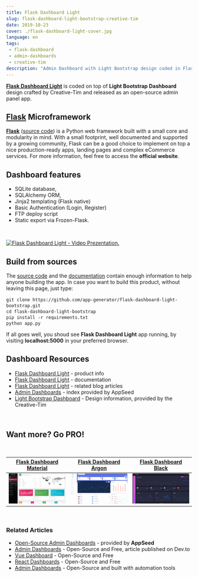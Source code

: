 ```yaml
---
title: Flask Dashboard Light
slug: flask-dashboard-light-bootstrap-creative-tim
date: 2019-10-23
cover: ./flask-dashboard-light-cover.jpg
language: en
tags:
 - flask-dashboard
 - admin-dashboards
 - creative-tim
description: "Admin Dashboard with Light Bootstrap design coded in Flask. Flask Dashboard Light is crafted on top of Bootstrap CSS by Creative-Tim and released as an open-source web application."
---
```


**[Flask Dashboard Light](https://appseed.us/admin-dashboards/flask-dashboard-light-bootstrap)** is coded on top of **Light Bootstrap Dashboard** design crafted by Creative-Tim and released as an open-source admin panel app.

## [Flask](https://palletsprojects.com/p/flask/) Microframework

**[Flask](https://palletsprojects.com/p/flask/)** ([source code](https://github.com/pallets/flask)) is a Python web framework built with a small core and modularity in mind. With a small footprint, well documented and supported by a growing community, Flask can be a good choice to implement on top a nice production-ready apps, landing pages and complex eCommerce services. For more information, feel free to access the **official website**.

## Dashboard features

- SQLite database,
- SQLAlchemy ORM,
- Jinja2 templating (Flask native)
- Basic Authentication (Login, Register)
- FTP deploy script
- Static export via Frozen-Flask.

<br />

[![Flask Dashboard Light - Video Prezentation.](https://raw.githubusercontent.com/app-generator/flask-dashboard-light-bootstrap/master/screenshots/light-dashboard-flask-dashboard-intro.gif)](https://www.youtube.com/watch?v=RsZLBvKUwrA "Flask Dashboard Light")

## Build from sources

The [source code](https://github.com/app-generator/flask-dashboard-light-bootstrap) and the [documentation](https://docs.appseed.us/admin-dashboards/flask-dashboard-light-bootstrap/) contain enough information to help anyone building the app.
In case you want to build this product, without leaving this page, just type:

```
git clone https://github.com/app-generator/flask-dashboard-light-bootstrap.git
cd flask-dashboard-light-bootstrap
pip install -r requirements.txt
python app.py
```

If all goes well, you shoud see **Flask Dashboard Light** app running, by visiting **localhost:5000** in your preferred browser.

## Dashboard Resources

 - [Flask Dashboard Light](https://appseed.us/admin-dashboards/flask-dashboard-light-bootstrap) - product info
 - [Flask Dashboard Light](https://docs.appseed.us/admin-dashboards/flask-dashboard-light-bootstrap) - documentation
 - [Flask Dashboard Light](https://blog.appseed.us/flask-dashboard-light-learn-flask-by-coding-dashboards/) - related blog articles
 - [Admin Dashboards](https://appseed.us/admin-dashboards) - index provided by AppSeed
 - [Light Bootstrap Dashboard](https://www.creative-tim.com/product/light-bootstrap-dashboard) - Design information, provided by the Creative-Tim

<br />

## Want more? Go PRO!

<br />

| [Flask Dashboard Material](https://appseed.us/admin-dashboards/flask-dashboard-material-pro) | [Flask Dashboard Argon](https://appseed.us/admin-dashboards/flask-dashboard-argon-pro) | [Flask Dashboard Black](https://appseed.us/admin-dashboards/flask-dashboard-black-pro) |
| --- | --- | --- |
| [![Flask Dashboard Material PRO](https://raw.githubusercontent.com/app-generator/static/master/products/flask-dashboard-material-pro-intro.gif)](https://appseed.us/admin-dashboards/flask-dashboard-material-pro)  | [![Flask Dashboard Argon PRO](https://raw.githubusercontent.com/app-generator/static/master/products/flask-dashboard-argon-pro-intro.gif)](https://appseed.us/admin-dashboards/flask-dashboard-argon-pro) | [![Flask Dashboard Black PRO](https://raw.githubusercontent.com/app-generator/static/master/products/flask-dashboard-black-pro-intro.gif)](https://appseed.us/admin-dashboards/flask-dashboard-black-pro)

<br />

### Related Articles

- [Open-Source Admin Dashboards](https://appseed.us/admin-dashboards/open-source) - provided by **AppSeed**
- [Admin Dashboards](https://dev.to/sm0ke/admin-dashboards-open-source-and-free-4aep) - Open-Source and Free, article published on Dev.to
- [Vue Dashboard](https://dev.to/sm0ke/vue-dashboard-open-source-apps-1gd1) - Open-Source and Free
- [React Dashboards](https://dev.to/sm0ke/react-dashboards-open-source-apps-1c7j) - Open-Source and Free
- [Admin Dashboards](https://blog.appseed.us/admin-dashboards-open-source-built-with-automation-tools/) - Open-Source and built with automation tools

